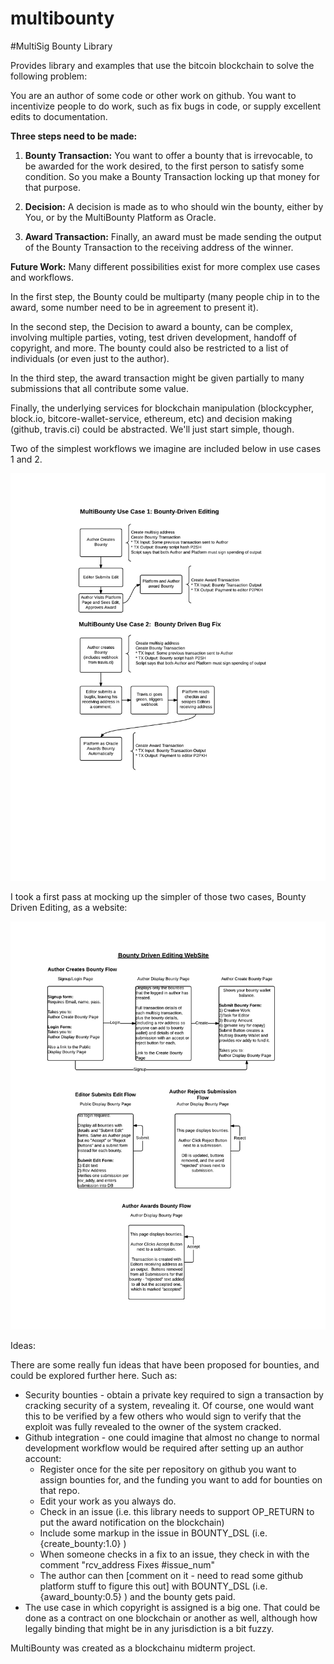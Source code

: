 # multibounty
#MultiSig Bounty Library

Provides library and examples that use the bitcoin blockchain to solve the following problem:

You are an author of some code or other work on github.  You want to incentivize people to do work, such as fix bugs in code, or supply excellent edits to documentation.

**Three steps need to be made:**

1) **Bounty Transaction:** You want to offer a bounty that is irrevocable, to be awarded for the work desired, to the first person to satisfy some condition.  So you make a Bounty Transaction locking up that money for that purpose.  

2) **Decision:** A decision is made as to who should win the bounty, either by You, or by the MultiBounty Platform as Oracle.  

3) **Award Transaction:** Finally, an award must be made sending the output of the Bounty Transaction to the receiving address of the winner.

**Future Work:** Many different possibilities exist for more complex use cases and workflows.  

In the first step, the Bounty could be multiparty (many people chip in to the award, some number need to be in agreement to present it).  

In the second step, the Decision to award a bounty, can be complex, involving multiple parties, voting, test driven development, handoff of copyright, and more.  The bounty could also be restricted to a list of individuals (or even just to the author).

In the third  step, the award transaction might be given partially to many submissions that all contribute some value.  

Finally, the underlying services for blockchain manipulation (blockcypher, block.io, bitcore-wallet-service, ethereum, etc) and decision making (github, travis.ci) could be abstracted.  We'll just start simple, though.

Two of the simplest workflows we imagine are included below in use cases 1 and 2.

![Simple Use Cases](./images/MultiBounty_Simple_UseCases.png)

I took a first pass at mocking up the simpler of those two cases, Bounty Driven Editing, as a website:

![Bounty Driven Editing Website](./images/BountyDrivenEditing1.png)

Ideas:

There are some really fun ideas that have been proposed for bounties, and could be explored further here.  Such as:

* Security bounties - obtain a private key required to sign a transaction by cracking security of a system, revealing it.  Of course, one would want this to be verified by a few others who would sign to verify that the exploit was fully revealed to the owner of the system cracked.
* Github integration - one could imagine that almost no change to normal development workflow would be required after setting up an author account:
    - Register once for the site per repository on github you want to assign bounties for, and the funding you want to add for bounties on that repo.
    - Edit your work as you always do.
    - Check in an issue (i.e. this library needs to support OP_RETURN to put the award notification on the blockchain)
    - Include some markup in the issue in BOUNTY_DSL (i.e. {create_bounty:1.0} )
    - When someone checks in a fix to an issue, they check in with the comment "rcv_address Fixes #issue_num"
    - The author can then [comment on it - need to read some github platform stuff to figure this out] with BOUNTY_DSL (i.e. {award_bounty:0.5} ) and the bounty gets paid.
* The use case in which copyright is assigned is a big one.  That could be done as a contract on one blockchain or another as well, although how legally binding that might be in any jurisdiction is a bit fuzzy.



MultiBounty was created as a blockchainu midterm project.


